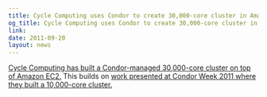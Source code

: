 ```yaml
---
title: Cycle Computing uses Condor to create 30,000-core cluster in Amazon's EC2
og_title: Cycle Computing uses Condor to create 30,000-core cluster in Amazon's EC2
link: 
date: 2011-09-20
layout: news
---
```


<a href="http://arstechnica.com/business/news/2011/09/30000-core-cluster-built-on-amazon-ec2-cloud.ars" data-proofer-ignore>Cycle Computing has built a Condor-managed 30,000-core cluster on top of Amazon EC2.</a>  This builds on   <a href="CondorWeek2011/presentations/alderman-cycle-cloud.pdf" data-proofer-ignore>work presented at Condor Week 2011 where they built a 10,000-core cluster.</a> 
